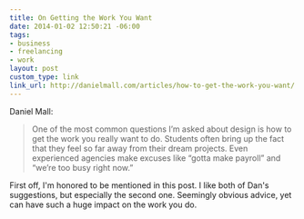 ```yaml
---
title: On Getting the Work You Want
date: 2014-01-02 12:50:21 -06:00
tags:
- business
- freelancing
- work
layout: post
custom_type: link
link_url: http://danielmall.com/articles/how-to-get-the-work-you-want/
---
```


Daniel Mall:

>One of the most common questions I’m asked about design is how to get the work you really want to do. Students often bring up the fact that they feel so far away from their dream projects. Even experienced agencies make excuses like “gotta make payroll” and “we’re too busy right now.”

First off, I'm honored to be mentioned in this post. I like both of Dan's suggestions, but especially the second one. Seemingly obvious advice, yet can have such a huge impact on the work you do.
